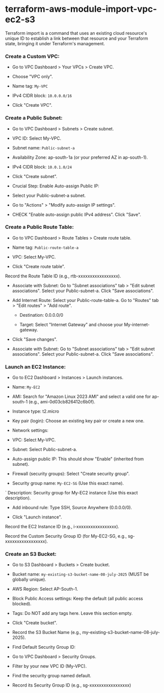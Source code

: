 # terraform-aws-module-import-vpc-ec2-s3
Terraform import is a command that uses an existing cloud resource's unique ID to establish a link between that resource and your Terraform state, bringing it under Terraform's management.


### Create a Custom VPC:

- Go to VPC Dashboard > Your VPCs > Create VPC.

- Choose "VPC only".

- Name tag: `My-VPC`

- IPv4 CIDR block: `10.0.0.0/16`

- Click "Create VPC".


### Create a Public Subnet:

- Go to VPC Dashboard > Subnets > Create subnet.

-  VPC ID: Select My-VPC.

- Subnet name: `Public-subnet-a`

- Availability Zone: ap-south-1a (or your preferred AZ in ap-south-1).

- IPv4 CIDR block: `10.0.1.0/24`

- Click "Create subnet".

- Crucial Step: Enable Auto-assign Public IP:

- Select your Public-subnet-a subnet.

- Go to "Actions" > "Modify auto-assign IP settings".

- CHECK "Enable auto-assign public IPv4 address". Click "Save".




### Create a Public Route Table:

- Go to VPC Dashboard > Route Tables > Create route table.

- Name tag: `Public-route-table-a`

- VPC: Select My-VPC.

- Click "Create route table".

Record the Route Table ID (e.g., rtb-xxxxxxxxxxxxxxxxx).

- Associate with Subnet: Go to "Subnet associations" tab > "Edit subnet associations". Select your Public-subnet-a. Click "Save associations".

- Add Internet Route: Select your Public-route-table-a. Go to "Routes" tab > "Edit routes" > "Add route".

  - Destination: 0.0.0.0/0

  - Target: Select "Internet Gateway" and choose your My-internet-gateway.

- Click "Save changes".

- Associate with Subnet: Go to "Subnet associations" tab > "Edit subnet associations". Select your Public-subnet-a. Click "Save associations".








### Launch an EC2 Instance:

- Go to EC2 Dashboard > Instances > Launch instances.

- Name: `My-EC2`

- AMI: Search for "Amazon Linux 2023 AMI" and select a valid one for ap-south-1 (e.g., ami-0d03cb826412c6b0f).

- Instance type: t2.micro

- Key pair (login): Choose an existing key pair or create a new one.

- Network settings:

- VPC: Select My-VPC.

- Subnet: Select Public-subnet-a.

- Auto-assign public IP: This should show "Enable" (inherited from subnet).

- Firewall (security groups): Select "Create security group".

- Security group name: `My-EC2-SG` (Use this exact name).

` Description: Security group for My-EC2 instance (Use this exact description).

- Add inbound rule: Type SSH, Source Anywhere (0.0.0.0/0).

- Click "Launch instance".

Record the EC2 Instance ID (e.g., i-xxxxxxxxxxxxxxxxx).

Record the Custom Security Group ID (for My-EC2-SG, e.g., sg-xxxxxxxxxxxxxxxxx).

### Create an S3 Bucket:

- Go to S3 Dashboard > Buckets > Create bucket.

- Bucket name: `my-existing-s3-bucket-name-08-july-2025` (MUST be globally unique).

- AWS Region: Select AP-South-1.

- Block Public Access settings: Keep the default (all public access blocked).

- Tags: Do NOT add any tags here. Leave this section empty.

- Click "Create bucket".

- Record the S3 Bucket Name (e.g., my-existing-s3-bucket-name-08-july-2025).

- Find Default Security Group ID:

- Go to VPC Dashboard > Security Groups.

- Filter by your new VPC ID (My-VPC).

- Find the security group named default.

- Record its Security Group ID (e.g., sg-xxxxxxxxxxxxxxxxx)























